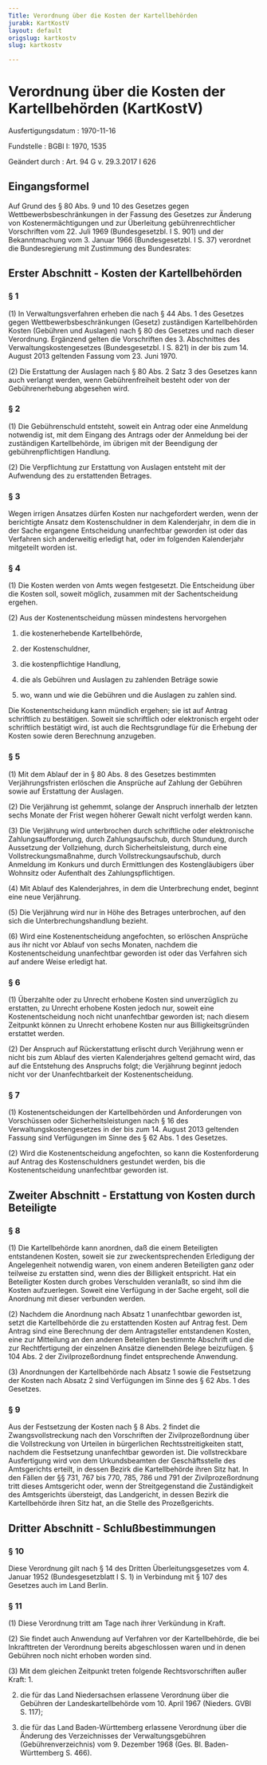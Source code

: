 ```yaml
---
Title: Verordnung über die Kosten der Kartellbehörden
jurabk: KartKostV
layout: default
origslug: kartkostv
slug: kartkostv

---
```


# Verordnung über die Kosten der Kartellbehörden (KartKostV)

Ausfertigungsdatum
:   1970-11-16

Fundstelle
:   BGBl I: 1970, 1535

Geändert durch
:   Art. 94 G v. 29.3.2017 I 626



## Eingangsformel

Auf Grund des § 80 Abs. 9 und 10 des Gesetzes gegen Wettbewerbsbeschränkungen in der Fassung des Gesetzes zur Änderung von Kostenermächtigungen und zur Überleitung gebührenrechtlicher Vorschriften vom 22. Juli 1969 (Bundesgesetzbl. I S. 901) und der Bekanntmachung vom 3. Januar 1966 (Bundesgesetzbl. I S. 37) verordnet die Bundesregierung mit Zustimmung des Bundesrates:


## Erster Abschnitt - Kosten der Kartellbehörden



### § 1

(1) In Verwaltungsverfahren erheben die nach § 44 Abs. 1 des Gesetzes gegen Wettbewerbsbeschränkungen (Gesetz) zuständigen Kartellbehörden Kosten (Gebühren und Auslagen) nach § 80 des Gesetzes und nach dieser Verordnung. Ergänzend gelten die Vorschriften des 3. Abschnittes des Verwaltungskostengesetzes (Bundesgesetzbl. I S. 821) in der bis zum 14. August 2013 geltenden Fassung vom 23. Juni 1970.

(2) Die Erstattung der Auslagen nach § 80 Abs. 2 Satz 3 des Gesetzes kann auch verlangt werden, wenn Gebührenfreiheit besteht oder von der Gebührenerhebung abgesehen wird.


### § 2

(1) Die Gebührenschuld entsteht, soweit ein Antrag oder eine Anmeldung notwendig ist, mit dem Eingang des Antrags oder der Anmeldung bei der zuständigen Kartellbehörde, im übrigen mit der Beendigung der gebührenpflichtigen Handlung.

(2) Die Verpflichtung zur Erstattung von Auslagen entsteht mit der Aufwendung des zu erstattenden Betrages.


### § 3

Wegen irrigen Ansatzes dürfen Kosten nur nachgefordert werden, wenn der berichtigte Ansatz dem Kostenschuldner in dem Kalenderjahr, in dem die in der Sache ergangene Entscheidung unanfechtbar geworden ist oder das Verfahren sich anderweitig erledigt hat, oder im folgenden Kalenderjahr mitgeteilt worden ist.


### § 4

(1) Die Kosten werden von Amts wegen festgesetzt. Die Entscheidung über die Kosten soll, soweit möglich, zusammen mit der Sachentscheidung ergehen.

(2) Aus der Kostenentscheidung müssen mindestens hervorgehen

1.  die kostenerhebende Kartellbehörde,


2.  der Kostenschuldner,


3.  die kostenpflichtige Handlung,


4.  die als Gebühren und Auslagen zu zahlenden Beträge sowie


5.  wo, wann und wie die Gebühren und die Auslagen zu zahlen sind.



Die Kostenentscheidung kann mündlich ergehen; sie ist auf Antrag schriftlich zu bestätigen. Soweit sie schriftlich oder elektronisch ergeht oder schriftlich bestätigt wird, ist auch die Rechtsgrundlage für die Erhebung der Kosten sowie deren Berechnung anzugeben.


### § 5

(1) Mit dem Ablauf der in § 80 Abs. 8 des Gesetzes bestimmten Verjährungsfristen erlöschen die Ansprüche auf Zahlung der Gebühren sowie auf Erstattung der Auslagen.

(2) Die Verjährung ist gehemmt, solange der Anspruch innerhalb der letzten sechs Monate der Frist wegen höherer Gewalt nicht verfolgt werden kann.

(3) Die Verjährung wird unterbrochen durch schriftliche oder elektronische Zahlungsaufforderung, durch Zahlungsaufschub, durch Stundung, durch Aussetzung der Vollziehung, durch Sicherheitsleistung, durch eine Vollstreckungsmaßnahme, durch Vollstreckungsaufschub, durch Anmeldung im Konkurs und durch Ermittlungen des Kostengläubigers über Wohnsitz oder Aufenthalt des Zahlungspflichtigen.

(4) Mit Ablauf des Kalenderjahres, in dem die Unterbrechung endet, beginnt eine neue Verjährung.

(5) Die Verjährung wird nur in Höhe des Betrages unterbrochen, auf den sich die Unterbrechungshandlung bezieht.

(6) Wird eine Kostenentscheidung angefochten, so erlöschen Ansprüche aus ihr nicht vor Ablauf von sechs Monaten, nachdem die Kostenentscheidung unanfechtbar geworden ist oder das Verfahren sich auf andere Weise erledigt hat.


### § 6

(1) Überzahlte oder zu Unrecht erhobene Kosten sind unverzüglich zu erstatten, zu Unrecht erhobene Kosten jedoch nur, soweit eine Kostenentscheidung noch nicht unanfechtbar geworden ist; nach diesem Zeitpunkt können zu Unrecht erhobene Kosten nur aus Billigkeitsgründen erstattet werden.

(2) Der Anspruch auf Rückerstattung erlischt durch Verjährung wenn er nicht bis zum Ablauf des vierten Kalenderjahres geltend gemacht wird, das auf die Entstehung des Anspruchs folgt; die Verjährung beginnt jedoch nicht vor der Unanfechtbarkeit der Kostenentscheidung.


### § 7

(1) Kostenentscheidungen der Kartellbehörden und Anforderungen von Vorschüssen oder Sicherheitsleistungen nach § 16 des Verwaltungskostengesetzes in der bis zum 14. August 2013 geltenden Fassung sind Verfügungen im Sinne des § 62 Abs. 1 des Gesetzes.

(2) Wird die Kostenentscheidung angefochten, so kann die Kostenforderung auf Antrag des Kostenschuldners gestundet werden, bis die Kostenentscheidung unanfechtbar geworden ist.


## Zweiter Abschnitt - Erstattung von Kosten durch Beteiligte



### § 8

(1) Die Kartellbehörde kann anordnen, daß die einem Beteiligten entstandenen Kosten, soweit sie zur zweckentsprechenden Erledigung der Angelegenheit notwendig waren, von einem anderen Beteiligten ganz oder teilweise zu erstatten sind, wenn dies der Billigkeit entspricht. Hat ein Beteiligter Kosten durch grobes Verschulden veranlaßt, so sind ihm die Kosten aufzuerlegen. Soweit eine Verfügung in der Sache ergeht, soll die Anordnung mit dieser verbunden werden.

(2) Nachdem die Anordnung nach Absatz 1 unanfechtbar geworden ist, setzt die Kartellbehörde die zu erstattenden Kosten auf Antrag fest. Dem Antrag sind eine Berechnung der dem Antragsteller entstandenen Kosten, eine zur Mitteilung an den anderen Beteiligten bestimmte Abschrift und die zur Rechtfertigung der einzelnen Ansätze dienenden Belege beizufügen. § 104 Abs. 2 der Zivilprozeßordnung findet entsprechende Anwendung.

(3) Anordnungen der Kartellbehörde nach Absatz 1 sowie die Festsetzung der Kosten nach Absatz 2 sind Verfügungen im Sinne des § 62 Abs. 1 des Gesetzes.


### § 9

Aus der Festsetzung der Kosten nach § 8 Abs. 2 findet die Zwangsvollstreckung nach den Vorschriften der Zivilprozeßordnung über die Vollstreckung von Urteilen in bürgerlichen Rechtsstreitigkeiten statt, nachdem die Festsetzung unanfechtbar geworden ist. Die vollstreckbare Ausfertigung wird von dem Urkundsbeamten der Geschäftsstelle des Amtsgerichts erteilt, in dessen Bezirk die Kartellbehörde ihren Sitz hat. In den Fällen der §§ 731, 767 bis 770, 785, 786 und 791 der Zivilprozeßordnung tritt dieses Amtsgericht oder, wenn der Streitgegenstand die Zuständigkeit des Amtsgerichts übersteigt, das Landgericht, in dessen Bezirk die Kartellbehörde ihren Sitz hat, an die Stelle des Prozeßgerichts.


## Dritter Abschnitt - Schlußbestimmungen



### § 10

Diese Verordnung gilt nach § 14 des Dritten Überleitungsgesetzes vom 4. Januar 1952 (Bundesgesetzblatt I S. 1) in Verbindung mit § 107 des Gesetzes auch im Land Berlin.


### § 11

(1) Diese Verordnung tritt am Tage nach ihrer Verkündung in Kraft.

(2) Sie findet auch Anwendung auf Verfahren vor der Kartellbehörde, die bei Inkrafttreten der Verordnung bereits abgeschlossen waren und in denen Gebühren noch nicht erhoben worden sind.

(3) Mit dem gleichen Zeitpunkt treten folgende Rechtsvorschriften außer Kraft:
1\.

2.  die für das Land Niedersachsen erlassene Verordnung über die Gebühren der Landeskartellbehörde vom 10. April 1967 (Nieders. GVBl S. 117);


3.  die für das Land Baden-Württemberg erlassene Verordnung über die Änderung des Verzeichnisses der Verwaltungsgebühren (Gebührenverzeichnis) vom 9. Dezember 1968 (Ges. Bl. Baden-Württemberg S. 466).





